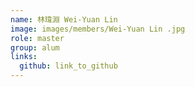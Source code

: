 ```yaml
---
name: 林瑋淵 Wei-Yuan Lin  
image: images/members/Wei-Yuan Lin .jpg 
role: master
group: alum
links:
  github: link_to_github 
---
```

